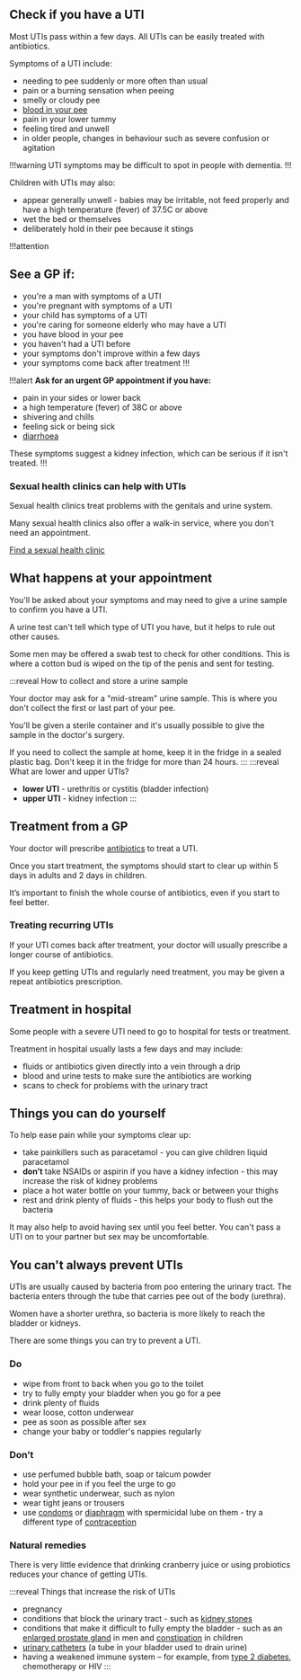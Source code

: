 
## Check if you have a UTI

Most UTIs pass within a few days. All UTIs can be easily treated with antibiotics.

Symptoms of a UTI include:

- needing to pee suddenly or more often than usual
- pain or a burning sensation when peeing
- smelly or cloudy pee 
- [blood in your pee](http://www.nhs.uk/conditions/blood-in-urine/Pages/Introduction.aspx)
- pain in your lower tummy 
- feeling tired and unwell
- in older people, changes in behaviour such as severe confusion or agitation

!!!warning
  UTI symptoms may be difficult to spot in people with dementia.
!!!

Children with UTIs may also:

- appear generally unwell - babies may be irritable, not feed properly and have a high temperature (fever) of 37.5C or above
- wet the bed or themselves
- deliberately hold in their pee because it stings

!!!attention
## See a GP if:

- you're a man with symptoms of a UTI
- you're pregnant with symptoms of a UTI
- your child has symptoms of a UTI
- you're caring for someone elderly who may have a UTI
- you have blood in your pee
- you haven't had a UTI before
- your symptoms don't improve within a few days
- your symptoms come back after treatment
!!!

!!!alert
**Ask for an urgent GP appointment if you have:**

- pain in your sides or lower back
- a high temperature (fever) of 38C or above
- shivering and chills
- feeling sick or being sick
- [diarrhoea](http://www.nhs.uk/conditions/diarrhoea/Pages/Introduction.aspx)

These symptoms suggest a kidney infection, which can be serious if it isn't treated.
!!!

### Sexual health clinics can help with UTIs

Sexual health clinics treat problems with the genitals and urine system.

Many sexual health clinics also offer a walk-in service, where you don't need an appointment.

<div class="callout callout--info callout--compact">
  <a href="http://www.nhs.uk/Service-Search/Sexual%20health%20services/LocationSearch/1847">Find a sexual health clinic</a>
</div>

## What happens at your appointment 

You'll be asked about your symptoms and may need to give a urine sample to confirm you have a UTI. 

A urine test can't tell which type of UTI you have, but it helps to rule out other causes.

Some men may be offered a swab test to check for other conditions. This is where a cotton bud is wiped on the tip of the penis and sent for testing.

:::reveal How to collect and store a urine sample

Your doctor may ask for a "mid-stream" urine sample. This is where you don't collect the first or last part of your pee.

You'll be given a sterile container and it's usually possible to give the sample in the doctor's surgery.

If you need to collect the sample at home, keep it in the fridge in a sealed plastic bag. Don't keep it in the fridge for more than 24 hours.
:::
:::reveal What are lower and upper UTIs?
- **lower UTI** - urethritis or cystitis (bladder infection) 
- **upper UTI** - kidney infection
:::

## Treatment from a GP

Your doctor will prescribe [antibiotics](http://www.nhs.uk/conditions/Antibiotics-penicillins/Pages/Introduction.aspx) to treat a UTI. 

Once you start treatment, the symptoms should start to clear up within 5 days in adults and 2 days in children. 

It’s important to finish the whole course of antibiotics, even if you start to feel better.

### Treating recurring UTIs

If your UTI comes back after treatment, your doctor will usually prescribe a longer course of antibiotics. 

If you keep getting UTIs and regularly need treatment, you may be given a repeat antibiotics prescription.

## Treatment in hospital

Some people with a severe UTI need to go to hospital for tests or treatment.

Treatment in hospital usually lasts a few days and may include: 

- fluids or antibiotics given directly into a vein through a drip
- blood and urine tests to make sure the antibiotics are working
- scans to check for problems with the urinary tract

## Things you can do yourself

To help ease pain while your symptoms clear up:

- take painkillers such as paracetamol - you can give children liquid paracetamol
- **don’t** take NSAIDs or aspirin if you have a kidney infection - this may increase the risk of kidney problems
- place a hot water bottle on your tummy, back or between your thighs
- rest and drink plenty of fluids - this helps your body to flush out the bacteria

It may also help to avoid having sex until you feel better. You can't pass a UTI on to your partner but sex may be uncomfortable.

## You can't always prevent UTIs

UTIs are usually caused by bacteria from poo entering the urinary tract. The bacteria enters through the tube that carries pee out of the body (urethra).

Women have a shorter urethra, so bacteria is more likely to reach the bladder or kidneys.

There are some things you can try to prevent a UTI.

<section class="panel panel--binary">
  <article class="panel__column">
    <div class="panel__content">
      <h3>Do</h3>
      <ul class="list--check">
        <li>wipe from front to back when you go to the toilet</li>
        <li>try to fully empty your bladder when you go for a pee</li>
        <li>drink plenty of fluids</li>
        <li>wear loose, cotton underwear</li>
        <li>pee as soon as possible after sex</li>
        <li>change your baby or toddler's nappies regularly</li>
      </ul>
    </div>
  </article>
  <article class="panel__column">
    <div class="panel__content">
      <h3>Don’t</h3>
      <ul class="list--cross">
        <li>use perfumed bubble bath, soap or talcum powder</li>
        <li>hold your pee in if you feel the urge to go</li>
        <li>wear synthetic underwear, such as nylon </li>
        <li>wear tight jeans or trousers</li>
        <li>use <a href="http://www.nhs.uk/Conditions/contraception-guide/Pages/male-condoms.aspx">condoms</a> or <a href="http://www.nhs.uk/Conditions/contraception-guide/Pages/contraceptive-diaphragm.aspx">diaphragm</a> with spermicidal lube on them - try a different type of <a href="http://www.nhs.uk/conditions/contraception-guide/pages/contraception.aspx">contraception</a></li>
      </ul>
    </div>
  </article>
</section>


### Natural remedies

There is very little evidence that drinking cranberry juice or using probiotics reduces your chance of getting UTIs.

:::reveal Things that increase the risk of UTIs

- pregnancy
- conditions that block the urinary tract - such as [kidney stones](http://www.nhs.uk/Conditions/kidney-stones/Pages/Introduction.aspx)
- conditions that make it difficult to fully empty the bladder - such as an [enlarged prostate gland](http://www.nhs.uk/conditions/Prostate-enlargement/Pages/Introduction.aspx) in men and [constipation](https://beta.nhs.uk/conditions/constipation) in children
- [urinary catheters](http://www.nhs.uk/conditions/urinary-catheterization/Pages/Introduction.aspx) (a tube in your bladder used to drain urine)
- having a weakened immune system – for example, from [type 2 diabetes](https://beta.nhs.uk/conditions/type-2-diabetes/check-if-you-have-it), chemotherapy or HIV 
:::